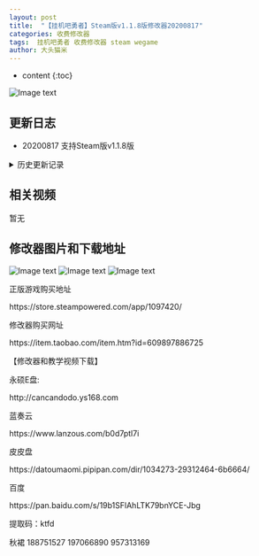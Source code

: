 ```yaml
---
layout: post
title:  "【挂机吧勇者】Steam版v1.1.8版修改器20200817"
categories: 收费修改器
tags:  挂机吧勇者 收费修改器 steam wegame
author: 大头猫米
---
```


* content
{:toc}

![Image text](https://datoumaomi.github.io/pic/ggg/guajibayongzhe/logo.jpg)

##  更新日志

 - 20200817  支持Steam版v1.1.8版




<details>
<summary>历史更新记录</summary>
<p>无</p>
</details>

## 相关视频
暂无

## 修改器图片和下载地址

![Image text](https://datoumaomi.github.io/pic/ggg/guajibayongzhe/1.jpg)
![Image text](https://datoumaomi.github.io/pic/ggg/guajibayongzhe/2.jpg)
![Image text](https://datoumaomi.github.io/pic/ggg/guajibayongzhe/3.jpg)


<p>正版游戏购买地址</p>
<p>https://store.steampowered.com/app/1097420/</p>
<p></p>
<p>修改器购买网址</p>
https://item.taobao.com/item.htm?id=609897886725
<p></p>
【修改器和教学视频下载】
<p></p>
永硕E盘:
<p></p>
http://cancandodo.ys168.com
<p></p>
蓝奏云
<p></p>
https://www.lanzous.com/b0d7ptl7i
<p></p>
皮皮盘
<p></p>
https://datoumaomi.pipipan.com/dir/1034273-29312464-6b6664/
<p></p>
百度
<p></p>
https://pan.baidu.com/s/19b1SFlAhLTK79bnYCE-Jbg 
<p></p>
提取码：ktfd
<p></p>
<p>秋裙 188751527 197066890 957313169</p>
